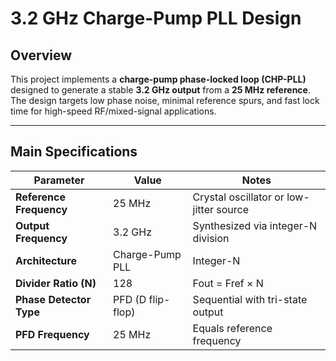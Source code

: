 # 3.2 GHz Charge-Pump PLL Design

## Overview
This project implements a **charge-pump phase-locked loop (CHP-PLL)** designed to generate a stable **3.2 GHz output** from a **25 MHz reference**.  
The design targets low phase noise, minimal reference spurs, and fast lock time for high-speed RF/mixed-signal applications.

---

## Main Specifications

| Parameter                | Value              | Notes                                   |
|--------------------------|--------------------|-----------------------------------------|
| **Reference Frequency**  | 25 MHz             | Crystal oscillator or low-jitter source |
| **Output Frequency**     | 3.2 GHz            | Synthesized via integer-N division      |
| **Architecture**         | Charge-Pump PLL    | Integer-N                                |
| **Divider Ratio (N)**    | 128                | Fout = Fref × N                          |
| **Phase Detector Type**  | PFD (D flip-flop)  | Sequential with tri-state output         |
| **PFD Frequency**        | 25 MHz             | Equals reference frequency               |
